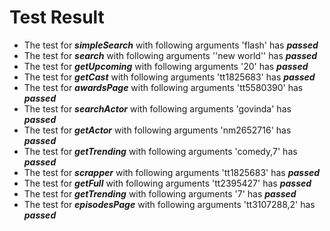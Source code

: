 # Test Result
- The test for ***simpleSearch*** with following arguments  'flash' has  ***passed***
- The test for ***search*** with following arguments  ''new world'' has  ***passed***
- The test for ***getUpcoming*** with following arguments  '20' has  ***passed***
- The test for ***getCast*** with following arguments  'tt1825683' has  ***passed***
- The test for ***awardsPage*** with following arguments  'tt5580390' has  ***passed***
- The test for ***searchActor*** with following arguments  'govinda' has  ***passed***
- The test for ***getActor*** with following arguments  'nm2652716' has  ***passed***
- The test for ***getTrending*** with following arguments  'comedy,7' has  ***passed***
- The test for ***scrapper*** with following arguments  'tt1825683' has  ***passed***
- The test for ***getFull*** with following arguments  'tt2395427' has  ***passed***
- The test for ***getTrending*** with following arguments  '7' has  ***passed***
- The test for ***episodesPage*** with following arguments  'tt3107288,2' has  ***passed***